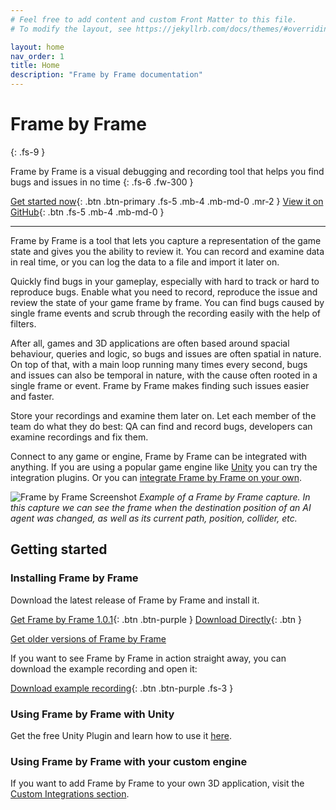 ```yaml
---
# Feel free to add content and custom Front Matter to this file.
# To modify the layout, see https://jekyllrb.com/docs/themes/#overriding-theme-defaults

layout: home
nav_order: 1
title: Home
description: "Frame by Frame documentation"
---
```


# Frame by Frame
{: .fs-9 }

Frame by Frame is a visual debugging and recording tool that helps you find bugs and issues in no time
{: .fs-6 .fw-300 }

[Get started now](#getting-started){: .btn .btn-primary .fs-5 .mb-4 .mb-md-0 .mr-2 } [View it on GitHub](https://github.com/XDargu/FrameByFrame){: .btn .fs-5 .mb-4 .mb-md-0 }

---

Frame by Frame is a tool that lets you capture a representation of the game state and gives you the ability to review it. You can record and examine data in real time, or you can log the data to a file and import it later on.

Quickly find bugs in your gameplay, especially with hard to track or hard to reproduce bugs. Enable what you need to record, reproduce the issue and review the state of your game frame by frame. You can find bugs caused by single frame events and scrub through the recording easily with the help of filters.

After all, games and 3D applications are often based around spacial behaviour, queries and logic, so bugs and issues are often spatial in nature. On top of that, with a main loop running many times every second, bugs and issues can also be temporal in nature, with the cause often rooted in a single frame or event. Frame by Frame makes finding such issues easier and faster.

Store your recordings and examine them later on. Let each member of the team do what they do best: QA can find and record bugs, developers can examine recordings and fix them.

Connect to any game or engine, Frame by Frame can be integrated with anything. If you are using a popular game engine like [Unity](/FrameByFrame/Unity) you can try the integration plugins. Or you can [integrate Frame by Frame on your own](/FrameByFrame/custom-integrations/).

![Frame by Frame Screenshot](/FrameByFrame/assets/images/screenshots/ExampleScreen.png)
*Example of a Frame by Frame capture. In this capture we can see the frame when the destination position of an AI agent was changed, as well as its current path, position, collider, etc.*

## Getting started

### Installing Frame by Frame
Download the latest release of Frame by Frame and install it.

[Get Frame by Frame 1.0.1](https://github.com/XDargu/FrameByFrame/releases/tag/v1.0.1){: .btn .btn-purple } [Download Directly](https://github.com/XDargu/FrameByFrame/releases/download/v1.0.1/Frame.By.Frame.Setup.1.0.1.exe){: .btn }

[Get older versions of Frame by Frame](https://github.com/XDargu/FrameByFrame/releases)

If you want to see Frame by Frame in action straight away, you can download the example recording and open it:

[Download example recording](/FrameByFrame/assets/files/ExampleRecording.fbf){: .btn .btn-purple .fs-3 }

### Using Frame by Frame with Unity
Get the free Unity Plugin and learn how to use it [here](/FrameByFrame/unity/).

### Using Frame by Frame with your custom engine
If you want to add Frame by Frame to your own 3D application, visit the [Custom Integrations section](/FrameByFrame/custom-integrations).